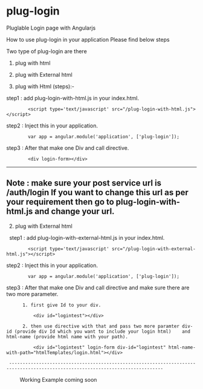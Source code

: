 # plug-login
Pluglable Login page  with Angularjs 

How to use plug-login in your application Please find below steps

Two type of plug-login are there

1. plug with html 
2. plug with External html

1. plug with Html (steps):-

  step1 : add plug-login-with-html.js in your index.html.
          
            <script type='text/javascript' src="/plug-login-with-html.js"></script>
            
  step2 : Inject this in your application.
  
            var app = angular.module('application', ['plug-login']);
            
  step3 : After that make one Div and call directive.
    
            <div login-form></div>
            
 --------------------------------------------------------------------------------------------------------------------------------
 Note : make sure your post service url is /auth/login If you want to change this url as per your requirement then go to plug-login-with-html.js and change your url.
 --------------------------------------------------------------------------------------------------------------------------------
 
 2. plug with External html
 
   step1 : add plug-login-with-external-html.js in your index.html.
          
            <script type='text/javascript' src="/plug-login-with-external-html.js"></script>
            
  step2 : Inject this in your application.
  
            var app = angular.module('application', ['plug-login']);
            
  step3 : After that make one Div and call directive and make sure there are two more parameter.
          
          1. first give Id to your div.
          
              <div id="logintest"></div>
              
          2. then use directive with that and pass two more paramter div-id (provide div Id which you want to include your login html)    and html-name (provide html name with your path).
          
              <div id="logintest" login-form div-id="logintest" html-name-with-path="htmlTemplates/login.html"></div>
              
     -------------------------------------------------------------------------------------------------------------------------------
    
          Working Example coming soon 
